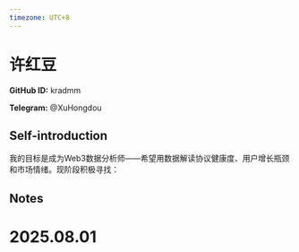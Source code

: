 ```yaml
---
timezone: UTC+8
---
```


# 许红豆

**GitHub ID:** kradmm

**Telegram:** @XuHongdou

## Self-introduction

我的目标是成为Web3数据分析师——希望用数据解读协议健康度、用户增长瓶颈和市场情绪。现阶段积极寻找：

## Notes

<!-- Content_START -->

# 2025.08.01


<!-- Content_END -->
